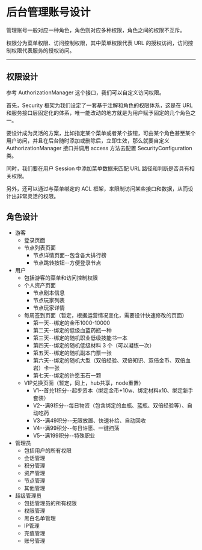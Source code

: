 后台管理账号设计
=============

管理账号一般对应一种角色，角色则对应多种权限，角色之间的权限不互斥。

权限分为菜单权限、访问控制权限，其中菜单权限代表 URL 的授权访问，访问控制权限代表服务的授权访问。

---

## 权限设计

参考 AuthorizationManager<RequestAuthorizationContext> 这个接口，我们可以自定义访问权限。

首先，Security 框架为我们设定了一套基于注解和角色的权限体系，这是在 URL 和服务接口层固定化的体系，唯一能改动的地方就是为用户赋予固定的几个角色之一。

要设计成为灵活的方案，比如指定某个菜单或者某个按钮，可由某个角色甚至某个用户访问，并且在后台随时添加或删除后，立即生效，那么就要自定义 AuthorizationManager 接口并调用 access 方法去配置 SecurityConfiguration 类。

同时，我们要在用户 Session 中添加菜单数据来匹配 URL 路径和判断是否具有相关权限。

另外，还可以通过与菜单绑定的 ACL 框架，来限制访问某些接口和数据，从而设计出非常灵活的权限。

## 角色设计

- 游客
  - 登录页面
  - 节点列表页面
    - 节点详情页面--包含各大排行榜
    - 节点跳转按钮--方便登录节点
- 用户
  - 包括游客的菜单和访问控制权限
  - 个人资产页面
    - 节点剧本信息
    - 节点玩家列表
    - 节点玩家详情
  - 每周签到页面（暂定，根据运营情况变化，需要设计快速修改的页面）
    - 第一天--绑定的金币1000-10000
    - 第二天--绑定的低级血蓝药瓶一种
    - 第三天--绑定的随机职业低级技能书一本
    - 第四天--绑定的随机低级材料 3 个（可以凝练一次）
    - 第五天--绑定的随机副本门票一张
    - 第六天--绑定的随机大型（双倍经验、双倍知识、双倍金币、双倍血岩）卡一张
    - 第七天--绑定的许愿玉石一颗
  - VIP兑换页面（暂定，同上，hub共享，node重置）
    - V1--首兑1积分--起步资本（绑定金币+10w、绑定材料x10、绑定新手套装）
    - V2--满9积分--每日物资（包含绑定的血瓶、蓝瓶、双倍经验等）、自动吃药
    - V3--满49积分--无限放置、快速补给、自动回收
    - V4--满99积分--每日许愿、一键扫荡
    - V5--满199积分--特殊职业
- 管理员
  - 包括用户的所有权限
  - 会话管理
  - 积分管理
  - 资产管理
  - 节点管理
  - 其他管理
- 超级管理员
  - 包括管理员的所有权限
  - 权限管理
  - 黑白名单管理
  - IP管理
  - 充值管理
  - 账号管理